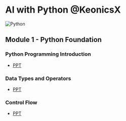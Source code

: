# AI with Python @KeonicsX
![Python](https://lifewithdata.com/wp-content/uploads/2022/03/python_logo-8.png)
## Module 1 - Python Foundation


### Python Programming Introduction
- [PPT](https://lifewithdata.com/wp-content/uploads/2022/03/python_logo-8.png)

### Data Types and Operators
- [PPT](https://lifewithdata.com/wp-content/uploads/2022/03/python_logo-8.png)

### Control Flow
- [PPT](https://lifewithdata.com/wp-content/uploads/2022/03/python_logo-8.png)


